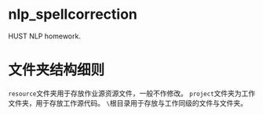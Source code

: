# nlp_spellcorrection
HUST NLP homework.

# 文件夹结构细则
`resource`文件夹用于存放作业源资源文件，一般不作修改。
`project`文件夹为工作文件夹，用于存放工作源代码。
`\`根目录用于存放与工作同级的文件与文件夹。